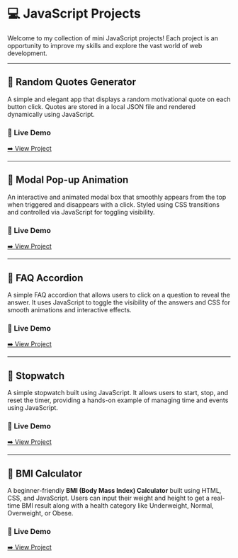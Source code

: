 # 💻 JavaScript Projects

Welcome to my collection of mini JavaScript projects! Each project is an opportunity to improve my skills and explore the vast world of web development.

---

## 📍 Random Quotes Generator

A simple and elegant app that displays a random motivational quote on each button click. Quotes are stored in a local JSON file and rendered dynamically using JavaScript.

### 🔗 Live Demo  
[➡️ View Project](https://myrandom-quotes-generator.netlify.app/)

---

## 📍 Modal Pop-up Animation

An interactive and animated modal box that smoothly appears from the top when triggered and disappears with a click. Styled using CSS transitions and controlled via JavaScript for toggling visibility.

### 🔗 Live Demo  
[➡️ View Project](https://clickmodel.netlify.app/)

---

## 📍 FAQ Accordion

A simple FAQ accordion that allows users to click on a question to reveal the answer. It uses JavaScript to toggle the visibility of the answers and CSS for smooth animations and interactive effects.

### 🔗 Live Demo  
[➡️ View Project](https://my-faq-project.netlify.app/)

---

## 📍 Stopwatch

A simple stopwatch built using JavaScript. It allows users to start, stop, and reset the timer, providing a hands-on example of managing time and events using JavaScript.

### 🔗 Live Demo  
[➡️ View Project](https://my-project-stop-watch.netlify.app/)

---

## 📍 BMI Calculator

A beginner-friendly **BMI (Body Mass Index) Calculator** built using HTML, CSS, and JavaScript. Users can input their weight and height to get a real-time BMI result along with a health category like Underweight, Normal, Overweight, or Obese.

### 🔗 Live Demo  
[➡️ View Project](https://my-project-bmi-calculator.netlify.app/)
